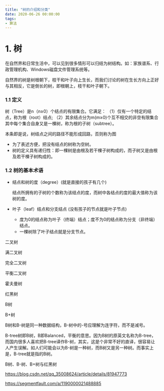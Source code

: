```yaml
---
title: "树的介绍和分类"
date: 2020-06-26 00:00:00
tags:
- 算法
---
```


# 1. 树

在自然界和日常生活中，可以见到很多情形可以归结为树结构。如：家族谱系、行政管理机构、Windows磁盘文件管理系统等。

自然界的树是树根朝下，枝干和叶子向上生长，而我们讨论的树在生长方向上正好与其相反，它是倒长的树，即根朝上，枝干和叶子朝下。

<!-- more -->

### 1.1 定义

树（Tree）是n（n≥0）个结点的有限集合。它满足：
（1）仅有一个特定的结点，称为根（root）结点;
（2）其余结点分为m(m≥0)个互不相交的非空有限集合   其中每个集合自身又是一棵树，称为根的子树（subtree）。

本条即是说，树结点之间的路径不能形成回路，否则称为图

+ 为了表述方便，把没有结点的树称为空树。
+ 树的定义具有递归性：即一棵树是由根及若干棵子树构成的，而子树又是由根及若干棵子树构成的。

### 1.2 树的基本术语

+ 结点和树的度（degree）(就是直接的孩子有几个)

  结点所拥有的子树的个数称为该结点的度，而树中各结点的度的最大值称为该树的度。

+ 叶子（leaf）结点和分支结点  (没有孩子的节点就是叶子节点)
  + 度为0的结点称为叶子（终端）结点；度不为0的结点称为分支（非终端）结点。
  + 一棵树除了叶子结点就是分支节点。





二叉树

满二叉树

完全二叉树

平衡二叉树

霍夫曼树

红黑树

B树

B+树

B树和B-树是同一种数据结构，B-树中的-号应理解为连字符，而不是减号。

B-tree树即B树，B即Balanced，平衡的意思。因为B树的原英文名称为B-tree，而国内很多人喜欢把B-tree译作B-树，其实，这是个非常不好的直译，很容易让人产生误解。如人们可能会以为B-树是一种树，而B树又是另一种树。而事实上是，B-tree就是指的B树。

B树、B-树、B+树与红黑树

 

 

 

 

 

https://blog.csdn.net/qq_35008624/article/details/81947773

https://segmentfault.com/a/1190000021488885